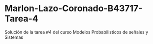 # Marlon-Lazo-Coronado-B43717-Tarea-4
Solución de la tarea #4 del curso Modelos Probabilisticos de señales y Sistemas
